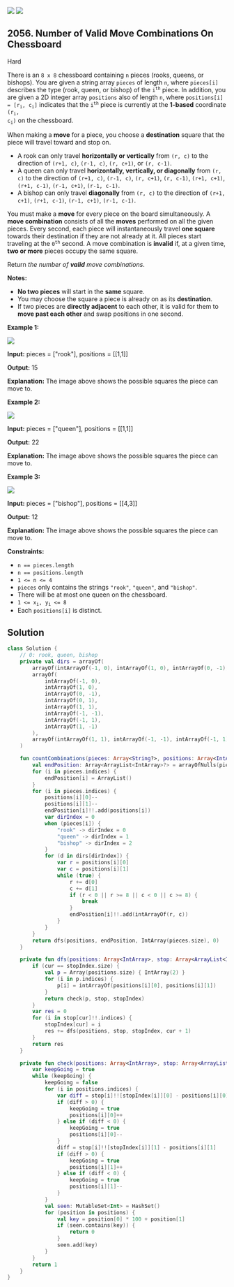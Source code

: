 [![](https://img.shields.io/github/stars/javadev/LeetCode-in-Kotlin?label=Stars&style=flat-square)](https://github.com/javadev/LeetCode-in-Kotlin)
[![](https://img.shields.io/github/forks/javadev/LeetCode-in-Kotlin?label=Fork%20me%20on%20GitHub%20&style=flat-square)](https://github.com/javadev/LeetCode-in-Kotlin/fork)

## 2056\. Number of Valid Move Combinations On Chessboard

Hard

There is an `8 x 8` chessboard containing `n` pieces (rooks, queens, or bishops). You are given a string array `pieces` of length `n`, where `pieces[i]` describes the type (rook, queen, or bishop) of the <code>i<sup>th</sup></code> piece. In addition, you are given a 2D integer array `positions` also of length `n`, where <code>positions[i] = [r<sub>i</sub>, c<sub>i</sub>]</code> indicates that the <code>i<sup>th</sup></code> piece is currently at the **1-based** coordinate <code>(r<sub>i</sub>, c<sub>i</sub>)</code> on the chessboard.

When making a **move** for a piece, you choose a **destination** square that the piece will travel toward and stop on.

*   A rook can only travel **horizontally or vertically** from `(r, c)` to the direction of `(r+1, c)`, `(r-1, c)`, `(r, c+1)`, or `(r, c-1)`.
*   A queen can only travel **horizontally, vertically, or diagonally** from `(r, c)` to the direction of `(r+1, c)`, `(r-1, c)`, `(r, c+1)`, `(r, c-1)`, `(r+1, c+1)`, `(r+1, c-1)`, `(r-1, c+1)`, `(r-1, c-1)`.
*   A bishop can only travel **diagonally** from `(r, c)` to the direction of `(r+1, c+1)`, `(r+1, c-1)`, `(r-1, c+1)`, `(r-1, c-1)`.

You must make a **move** for every piece on the board simultaneously. A **move combination** consists of all the **moves** performed on all the given pieces. Every second, each piece will instantaneously travel **one square** towards their destination if they are not already at it. All pieces start traveling at the <code>0<sup>th</sup></code> second. A move combination is **invalid** if, at a given time, **two or more** pieces occupy the same square.

Return _the number of **valid** move combinations_.

**Notes:**

*   **No two pieces** will start in the **same** square.
*   You may choose the square a piece is already on as its **destination**.
*   If two pieces are **directly adjacent** to each other, it is valid for them to **move past each other** and swap positions in one second.

**Example 1:**

![](https://assets.leetcode.com/uploads/2021/09/23/a1.png)

**Input:** pieces = ["rook"], positions = \[\[1,1]]

**Output:** 15

**Explanation:** The image above shows the possible squares the piece can move to. 

**Example 2:**

![](https://assets.leetcode.com/uploads/2021/09/23/a2.png)

**Input:** pieces = ["queen"], positions = \[\[1,1]]

**Output:** 22

**Explanation:** The image above shows the possible squares the piece can move to. 

**Example 3:**

![](https://assets.leetcode.com/uploads/2021/09/23/a3.png)

**Input:** pieces = ["bishop"], positions = \[\[4,3]]

**Output:** 12

**Explanation:** The image above shows the possible squares the piece can move to. 

**Constraints:**

*   `n == pieces.length`
*   `n == positions.length`
*   `1 <= n <= 4`
*   `pieces` only contains the strings `"rook"`, `"queen"`, and `"bishop"`.
*   There will be at most one queen on the chessboard.
*   <code>1 <= x<sub>i</sub>, y<sub>i</sub> <= 8</code>
*   Each `positions[i]` is distinct.

## Solution

```kotlin
class Solution {
    // 0: rook, queen, bishop
    private val dirs = arrayOf(
        arrayOf(intArrayOf(-1, 0), intArrayOf(1, 0), intArrayOf(0, -1), intArrayOf(0, 1)),
        arrayOf(
            intArrayOf(-1, 0),
            intArrayOf(1, 0),
            intArrayOf(0, -1),
            intArrayOf(0, 1),
            intArrayOf(1, 1),
            intArrayOf(-1, -1),
            intArrayOf(-1, 1),
            intArrayOf(1, -1)
        ),
        arrayOf(intArrayOf(1, 1), intArrayOf(-1, -1), intArrayOf(-1, 1), intArrayOf(1, -1))
    )

    fun countCombinations(pieces: Array<String?>, positions: Array<IntArray>): Int {
        val endPosition: Array<ArrayList<IntArray>?> = arrayOfNulls(pieces.size)
        for (i in pieces.indices) {
            endPosition[i] = ArrayList()
        }
        for (i in pieces.indices) {
            positions[i][0]--
            positions[i][1]--
            endPosition[i]!!.add(positions[i])
            var dirIndex = 0
            when (pieces[i]) {
                "rook" -> dirIndex = 0
                "queen" -> dirIndex = 1
                "bishop" -> dirIndex = 2
            }
            for (d in dirs[dirIndex]) {
                var r = positions[i][0]
                var c = positions[i][1]
                while (true) {
                    r += d[0]
                    c += d[1]
                    if (r < 0 || r >= 8 || c < 0 || c >= 8) {
                        break
                    }
                    endPosition[i]!!.add(intArrayOf(r, c))
                }
            }
        }
        return dfs(positions, endPosition, IntArray(pieces.size), 0)
    }

    private fun dfs(positions: Array<IntArray>, stop: Array<ArrayList<IntArray>?>, stopIndex: IntArray, cur: Int): Int {
        if (cur == stopIndex.size) {
            val p = Array(positions.size) { IntArray(2) }
            for (i in p.indices) {
                p[i] = intArrayOf(positions[i][0], positions[i][1])
            }
            return check(p, stop, stopIndex)
        }
        var res = 0
        for (i in stop[cur]!!.indices) {
            stopIndex[cur] = i
            res += dfs(positions, stop, stopIndex, cur + 1)
        }
        return res
    }

    private fun check(positions: Array<IntArray>, stop: Array<ArrayList<IntArray>?>, stopIndex: IntArray): Int {
        var keepGoing = true
        while (keepGoing) {
            keepGoing = false
            for (i in positions.indices) {
                var diff = stop[i]!![stopIndex[i]][0] - positions[i][0]
                if (diff > 0) {
                    keepGoing = true
                    positions[i][0]++
                } else if (diff < 0) {
                    keepGoing = true
                    positions[i][0]--
                }
                diff = stop[i]!![stopIndex[i]][1] - positions[i][1]
                if (diff > 0) {
                    keepGoing = true
                    positions[i][1]++
                } else if (diff < 0) {
                    keepGoing = true
                    positions[i][1]--
                }
            }
            val seen: MutableSet<Int> = HashSet()
            for (position in positions) {
                val key = position[0] * 100 + position[1]
                if (seen.contains(key)) {
                    return 0
                }
                seen.add(key)
            }
        }
        return 1
    }
}
```